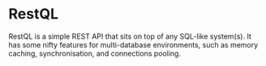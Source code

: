 # RestQL
RestQL is a simple REST API that sits on top of any SQL-like system(s). It has some nifty features for multi-database environments, such as memory caching, synchronisation, and connections pooling.
